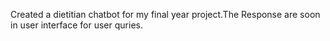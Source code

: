 Created a dietitian chatbot for my final year project.The Response are soon in user interface for user quries.
